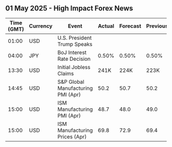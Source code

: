 ## 01 May 2025 - High Impact Forex News

| Time (GMT) | Currency | Event | Actual | Forecast | Previous |
|------|----------|-------|--------|----------|----------|
| 01:00 | USD | U.S. President Trump Speaks |  |  |  |
| 04:00 | JPY | BoJ Interest Rate Decision | 0.50% | 0.50% | 0.50% |
| 13:30 | USD | Initial Jobless Claims | 241K | 224K | 223K |
| 14:45 | USD | S&P Global Manufacturing PMI (Apr) | 50.2 | 50.7 | 50.2 |
| 15:00 | USD | ISM Manufacturing PMI (Apr) | 48.7 | 48.0 | 49.0 |
| 15:00 | USD | ISM Manufacturing Prices (Apr) | 69.8 | 72.9 | 69.4 |
